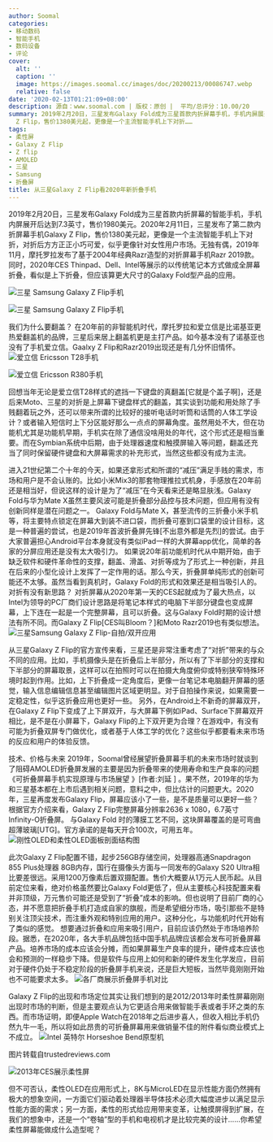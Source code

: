 ```yaml
---
author: Soomal
categories:
- 移动数码
- 智能手机
- 数码设备
- 评论
cover:
  alt: ''
  caption: ''
  image: https://images.soomal.cc/images/doc/20200213/00086747.webp
  relative: false
date: '2020-02-13T01:21:09+08:00'
description: 源自：www.soomal.com | 版权：原创 |  平均/总评分：10.00/20
summary: 2019年2月20日，三星发布Galaxy Fold成为三星首款内折屏幕手机，手机内屏展开后达到7.3英寸。2020年2月11日，三星发布了第二款内折屏幕手机Galaxy
  Z Flip，售价1380美元起，更像是一个主流智能手机上下对折……
tags:
- 柔性屏
- Galaxy Z Flip
- Z flip
- AMOLED
- 三星
- Samsung
- 折叠屏
title: 从三星Galaxy Z Flip看2020年新折叠手机
---
```


2019年2月20日，三星发布Galaxy Fold成为三星首款内折屏幕的智能手机，手机内屏展开后达到7.3英寸，售价1980美元。2020年2月11日，三星发布了第二款内折屏幕手机Galaxy Z Flip，售价1380美元起，更像是一个主流智能手机上下对折，对折后方方正正小巧可爱，似乎更像针对女性用户市场。无独有偶，2019年11月，摩托罗拉发布了基于2004年经典Razr造型的对折屏幕手机Razr 2019款。同时，2020年CES Thinpad、Dell、Intel等展示的以传统笔记本方式做成全屏幕折叠，看似是上下折叠，但应该算更大尺寸的Galaxy Fold型产品的应用。



![三星 Samsung Galaxy Z Flip手机](https://images.soomal.cc/images/doc/20200213/00086743_01.webp)



![三星 Samsung Galaxy Z Flip手机](https://images.soomal.cc/images/doc/20200213/00086744_01.webp)



我们为什么要翻盖？
在20年前的非智能机时代，摩托罗拉和爱立信是比诺基亚更热爱翻盖机的品牌，三星后来居上翻盖机更是主打产品。如今基本没有了诺基亚也没有了手机爱立信。Gaalxy Z Flip和Razr2019出现还是有几分怀旧情怀。
![爱立信 Ericsson T28手机](https://images.soomal.cc/images/doc/20200213/00086745_01.webp)




![爱立信 Ericsson R380手机](https://images.soomal.cc/images/doc/20200213/00086746_01.webp)





回想当年无论是爱立信T28样式的遮挡一下键盘的真翻盖[它就是个盖子啊]，还是后来Moto、三星的对折是上屏幕下键盘样式的翻盖，其实谈到功能和用处除了手贱翻着玩之外，还可以带来所谓的比较好的接听电话时听筒和话筒的人体工学设计？或者输入短信时上下分区能好那么一点点的屏幕角度。虽然用处不大，但在功能机尤其是功能机早期，手机实在除了通信没啥用处的年代，这个形式还是相当重要。而在Symbian系统中后期，由于处理器速度和触摸屏输入等问题，翻盖还充当了同时保留硬件键盘和大屏幕需求的补充形式，当然这些都没有成为主流。

进入21世纪第二个十年的今天，如果还拿形式和所谓的“减压”满足手贱的需求，市场和用户是不会认账的。比如小米Mix3的那套物理推拉式机身，手感放在20年前还是相当好，但说这样的设计是为了“减压”在今天看来还是略显肤浅。Galaxy Fold与华为Mate X虽然主要风波可能是折叠部分品控与技术问题，但应用有没有创新同样是潜在问题之一。
Galaxy Fold与Mate X，甚至流传的三折叠小米手机等，将主要特点锁定在屏幕大到装不进口袋，而折叠可塞到口袋里的设计目标，这是一种普遍的尝试，也是2019年首波折叠屏先锋[不出意外都是先烈]的尝试。由于大家普遍担心Android平台本身就没有类似iPad一样的大屏幕app优化，简单的各家的分屏应用还是没有太大吸引力。
如果说20年前功能机时代从中期开始，由于缺乏软件和硬件革命性的支撑，翻盖、滑盖、对折等成为了形式上一种创新，并且在后来的小型化设计上发挥了一定作用的话。那么今天，折叠屏单纯形式的创新可能还不太够。虽然当看到真机时，Galaxy Fold的形式和效果还是相当吸引人的。
对折有没有新思路？
对折屏幕从2020年第一天的CES起就成为了最大热点，以Intel为领导的PC厂商们设计思路是将笔记本样式的电脑下半部分键盘也变成屏幕，上下连在一起是一个完整屏幕，且可以折叠。这与Galaxy Fold时期的设计想法有所不同。而Galaxy Z Flip[CES叫Bloom？]和Moto Razr2019也有类似想法。
![三星Samsung Galaxy Z Flip-自拍/双开应用](https://images.soomal.cc/images/doc/20200213/00086739.webp)




从三星Galaxy Z Flip的官方宣传来看，三星还是非常注重考虑了“对折”带来的与众不同的应用。比如，手机摄像头是在折叠后上半部分，所以有了下半部分的支撑和下半部分的屏幕取景，这样可以在拍照时可以在拍摄大角度俯仰或特别狭窄特殊环境时起到作用。比如，上下折叠成一定角度后，更像一台笔记本电脑翻开屏幕的感觉，输入信息编辑信息甚至编辑图片区域更明显。对于自拍操作来说，如果需要一定稳定性，似乎这折叠应用也更好一些。
另外，在Android上不新奇的屏幕双开，在Galaxy Z Flip下变成了上下屏双开，与大屏幕下例如iPad、Surface下屏幕双开相比，是不是在小屏幕下，Galaxy Flip的上下双开更为合理？在游戏中，有没有可能为折叠双屏专门做优化，或者基于人体工学的优化？这些似乎都要看未来市场的反应和用户的体验反馈。



技术、价格与未来
2019年，Soomal曾经展望折叠屏幕手机的未来市场时就谈到了阻碍AMOLED折叠屏发展的主要是因为折叠带来的使用寿命和生产良率的问题《可折叠屏幕手机实现原理与市场展望 》[作者:刘延 ]
。果不然，2019年的华为和三星基本都在上市后遇到相关问题，意料之中，但比估计的问题更大。2020年，三星再度发布Galaxy Flip，屏幕应该小了一些，是不是质量可以更好一些？根据官方介绍来看，Galaxy Z Flip完整屏幕分辨率2636 x 1080，6.7英寸Infinity-O折叠屏。 与Galaxy Fold 时的薄膜工艺不同，这块屏幕覆盖的是可弯曲超薄玻璃[UTG]。官方承诺的是每天开合100次，可用五年。
![刚性OLED和柔性OLED面板剖面结构图](https://images.soomal.cc/images/doc/20190224/00080246.webp)




此次Galaxy Z Flip配置不错，起步256GB存储空间，处理器高通Snapdragon 855 Plus处理器 8GB内存，国行在摄像头方面与一同发布的Galaxy S20 Ultra相比要差很远。采用1200万像素后置双摄配置。售价大概要从1万元人民币起。从目前定位来看，绝对价格虽然要比Galaxy Fold更低了，但从主要核心科技配置来看并非顶级，万元售价可能还是受到了“折叠”成本的影响。但也说明了目前厂商的心态，并不愿意把折叠手机打造成自家的旗舰，而是希望细分市场，吸引那些不是特别关注顶尖技术，而注重外观和特别应用的用户。这种分化，与功能机时代开始有了类似的感觉。
想要通过折叠和应用来吸引用户，目前应该仍然处于市场培养阶段。据悉，在2020年，各大手机品牌包括中国手机品牌应该都会发布可折叠屏幕产品。培养市场的成本应该会分摊，而如果屏幕生产良率的提升，硬件成本应该也会和预测的一样稳步下降。但是软件与应用上如何和新的硬件发生化学发应，目前对于硬件仍处于不稳定阶段的折叠屏手机来说，还是巨大短板，当然毕竟刚刚开始也不可能要求太多。
![各厂商展示折叠屏手机对比](https://images.soomal.cc/images/doc/20190224/00080250.webp)




Galaxy Z Flip的出现和市场定位其实让我们想到的是2012/2013年时柔性屏幕刚刚出现时市场的判断，但是主要观点认为它更适合用来做智能手表或者手环之类的东西。而市场证明，即便Apple Watch在2018年之后进步喜人，但收入相比手机仍然九牛一毛，所以将如此昂贵的可折叠屏幕用来做销量不佳的附件看似商业模式上不成立。
![Intel 英特尔 Horseshoe Bend原型机](https://images.soomal.cc/images/doc/20200213/00086741_01.webp)

图片转载自trustedreviews.com


![2013年CES展示柔性屏](https://images.soomal.cc/images/doc/20200213/00086742_01.webp)




但不可否认，柔性OLED在应用形式上，8K与MicroLED在显示性能方面仍然拥有极大的想象空间，一方面它们驱动着处理器半导体技术必须大幅度进步以满足显示性能方面的需求；另一方面，柔性的形式给应用带来变革，让触摸屏得到扩展，在我们的想象中，还是一个“卷轴”型的手机和电视机才是比较完美的设计……你希望柔性屏幕能做成什么造型呢？